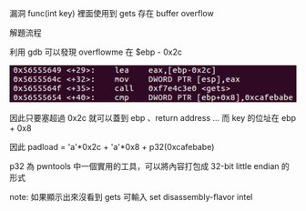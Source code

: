 漏洞
func(int key) 裡面使用到 gets 存在 buffer overflow

解題流程

利用 gdb 可以發現 overflowme 在 $ebp - 0x2c 

![image](https://github.com/dreamisadream/CTF/blob/master/pwnable.kr/bof1.png)

因此只要塞超過 0x2c 就可以蓋到 ebp 、return address ...
而 key 的位址在 ebp + 0x8

因此 padload = 'a'*0x2c + 'a'*0x8 + p32(0xcafebabe)

p32 為 pwntools 中一個實用的工具，可以將內容打包成 32-bit little endian 的形式

note:
如果顯示出來沒看到 gets 可輸入
set disassembly-flavor intel


